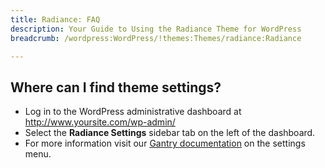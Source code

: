 ```yaml
---
title: Radiance: FAQ
description: Your Guide to Using the Radiance Theme for WordPress
breadcrumb: /wordpress:WordPress/!themes:Themes/radiance:Radiance

---
```


Where can I find theme settings?
-----
* Log in to the WordPress administrative dashboard at http://www.yoursite.com/wp-admin/
* Select the **Radiance Settings** sidebar tab on the left of the dashboard.
* For more information visit our [Gantry documentation](http://gantry-framework.org/documentation/wordpress/configure/) on the settings menu.

[gantry]: http://gantry-framework.org/documentation/wordpress/configure/